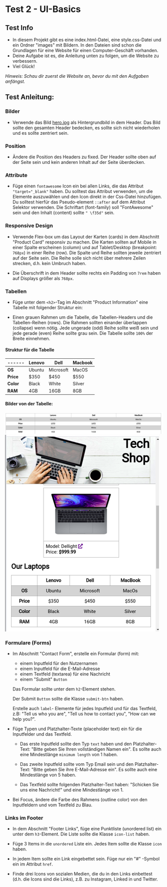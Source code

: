 # Test 2 - UI-Basics

## Test Info
 
* In diesem Projekt gibt es eine index.html-Datei, eine style.css-Datei und ein Ordner "images" mit Bildern. In den Dateien sind schon die Grundlagen für eine Website für einen Computer-Geschäft vorhanden.
* Deine Aufgabe ist es, die Anleitung unten zu folgen, um die Website zu verbessern. 
* Viel Glück! 

 *Hinweis: Schau dir zuerst die Website an, bevor du mit den Aufgaben anfängst.*

## Test Anleitung: 

### Bilder 
* Verwende das Bild [hero.jpg](./images/hero.jpg) als Hintergrundbild in dem Header. Das Bild sollte den gesamten Header bedecken, es sollte sich nicht wiederholen und es sollte zentriert sein.  

### Position
* Ändere die  Position des Headers zu fixed. Der Header sollte oben auf der Seite sein und kein anderen Inhalt auf der Seite überdecken. 

### Attribute
*  Füge einen `fontawesome` Icon ein bei allen Links, die das Attribut `"target="_blank"` haben. Du solltest das Attribut verwenden, um die Elemente  auszuwählen  und den Icon direkt in der Css-Datei hinzufügen. Du solltest hierfür das Pseudo-element `::after` auf dem Attribut Selektor verwenden. Die Schriftart (font-family) soll "FontAwesome"  sein und den Inhalt (content) sollte `" \f35d"` sein.

### Responsive Design
* Verwende Flex-box um das Layout der Karten  (cards) in dem Abschnitt "Product Card" responsiv zu machen. Die Karten sollten auf Mobile in einer Spalte erscheinen (column) und auf Tablet/Desktop (breakpoint: `768px`) in einer Reihe (row).  Die Spalte und Reihe sollten jeweile zentriert auf der Seite sein. Die Reihe solle sich nicht über mehrere Zeilen strecken, d.h. kein Umbruch haben. 

* Die Überschrift in dem  Header sollte rechts ein Padding  von `7rem` haben auf Displays größer als `768px`.

### Tabellen
* Füge unter dem `<h2>`-Tag im Abschnitt "Product Information" eine Tabelle mit folgender Struktur ein: 


* Einen grauen Rahmen um die Tabelle, die Tabellen-Headers und die Tabellen-Reihen (rows). Die Rahmen sollten einander überlappen (collapse) wenn nötig. Jede ungerade (odd) Reihe sollte weiß sein und jede gerade (even) Reihe sollte grau sein. Die Tabelle sollte `100%` der Breite einnehmen.

#### Struktur für die Tabelle 
|------|Lenovo|Dell|Macbook|
|-----------|------|----|-------|
|**OS**|Ubuntu|Microsoft|MacOS|
|**Price**|$350|$450|$550|
|**Color**|Black|White|Silver|
|**RAM**|4GB|16GB|8GB|

#### Bilder von der Tabelle:
![desktop](./images/reference-image-desktop.png)
![mobile](./images/reference-image-mobile.png)

### Formulare (Forms)

* Im Abschnitt "Contact Form", erstelle ein Formular (form) mit: 

  - einem  Inputfeld für den Nutzernamen
  - einem Inputfeld für die E-Mail-Adresse 
  - einem Textfeld (textarea) für eine Nachricht
  - einem "Submit" `Button` 
  
  Das Formular sollte unter dem `h2`-Element stehen.

  Der Submit `Button` sollte die Klasse `submit-btn` haben. 
  
  Erstelle auch  `label`- Elemente für jedes Inputfeld und für das Textfeld, z.B: "Tell us who you are", "Tell us how to contact you", "How can we help you?".


* Füge Typen und Platzhalter-Texte (placeholder text) ein für die Inputfelder und das Textfeld. 
  - Das erste Inputfeld sollte den Typ `text` haben und den Platzhalter-Text: "Bitte geben Sie Ihren vollständigen Namen ein". Es sollte auch eine Mindestlänge `minimum length` von 1 haben.

  - Das zweite Inputfeld sollte vom Typ Email sein und den Platzhalter-Text: "Bitte geben Sie ihre E-Mail-Adresse ein". Es sollte auch eine Mindestlänge von 5 haben. 
  -  Das Textfeld sollte folgenden Platzhalter-Text haben: "Schicken Sie uns eine Nachricht!" und eine Mindestlänge von 1.
* Bei  Focus, ändere die Farbe des Rahmens (outline color) von den Inputfeldern und vom Textfeld zu Blau.

### Links im Footer  
* In dem Abschnitt "Footer Links", füge eine Punktliste (unordered list) ein unter dem  `h3`-Element. Die Liste sollte die Klasse `icon-list` haben. 

- Füge 3 Items in die `unordered` Liste ein. Jedes Item sollte die Klasse `icon` haben.

- In jedem  Item sollte ein Link eingebettet sein. Füge nur ein "#" -Symbol  ein im Attribut  `href`. 

- Finde drei Icons von sozialen Medien, die du in den Links einbettest (d.h. die Icons sind die Links), z.B. zu Instagram, Linked in und Twitter.

